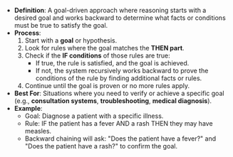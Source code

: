 - **Definition**: A goal-driven approach where reasoning starts with a desired goal and works backward to determine what facts or conditions must be true to satisfy the goal.
- **Process**:
    1. Start with a **goal** or hypothesis.
    2. Look for rules where the goal matches the **THEN part**.
    3. Check if the **IF conditions** of those rules are true:
        - If true, the rule is satisfied, and the goal is achieved.
        - If not, the system recursively works backward to prove the conditions of the rule by finding additional facts or rules.
    4. Continue until the goal is proven or no more rules apply.
- **Best For**: Situations where you need to verify or achieve a specific goal (e.g., **consultation systems**, **troubleshooting**, **medical diagnosis**).
- **Example**:
    - Goal: Diagnose a patient with a specific illness.
    - Rule: IF the patient has a fever AND a rash THEN they may have measles.
    - Backward chaining will ask: "Does the patient have a fever?" and "Does the patient have a rash?" to confirm the goal.